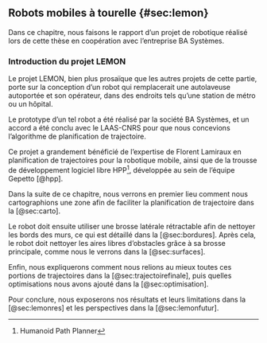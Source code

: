 ## Robots mobiles à tourelle {#sec:lemon}

Dans ce chapitre, nous faisons le rapport d’un projet de robotique réalisé lors de cette thèse en coopération avec
l’entreprise BA Systèmes.

### Introduction du projet LEMON

Le projet LEMON, bien plus prosaïque que les autres projets de cette partie, porte sur la conception d’un robot qui
remplacerait une autolaveuse autoportée et son opérateur, dans des endroits tels qu’une station de métro ou un hôpital.

Le prototype d’un tel robot a été réalisé par la société BA Systèmes, et un accord a été conclu avec le LAAS-CNRS pour
que nous concevions l’algorithme de planification de trajectoire.

Ce projet a grandement bénéficié de l’expertise de Florent Lamiraux en planification de trajectoires pour la robotique
mobile, ainsi que de la trousse de développement logiciel libre HPP[^7], développée au sein de l’équipe Gepetto [@hpp].

[^7]: Humanoid Path Planner

Dans la suite de ce chapitre, nous verrons en premier lieu comment nous cartographions une zone afin de faciliter la
planification de trajectoire dans la [@sec:carto].

Le robot doit ensuite utiliser une brosse latérale rétractable afin de nettoyer les bords des murs, ce qui est détaillé
dans la [@sec:bordures]. Après cela, le robot doit nettoyer les aires libres d’obstacles grâce à sa brosse principale,
comme nous le verrons dans la [@sec:surfaces].

Enfin, nous expliquerons comment nous relions au mieux toutes ces portions de trajectoires dans la
[@sec:trajectoirefinale], puis quelles optimisations nous avons ajouté dans la [@sec:optimisation].

Pour conclure, nous exposerons nos résultats et leurs limitations dans la [@sec:lemonres] et les perspectives dans la
[@sec:lemonfutur].
